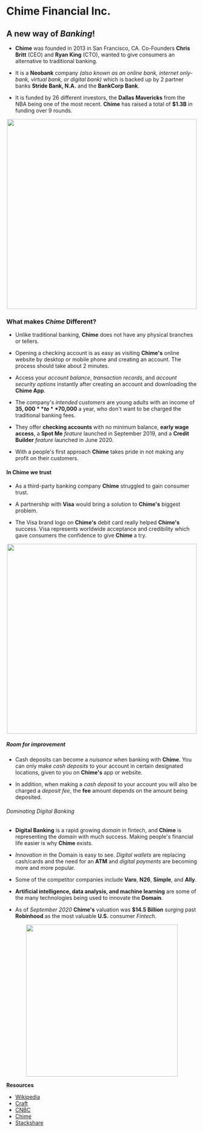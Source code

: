 # Chime Financial Inc.

## A new way of *Banking*!

* **Chime** was founded in 2013 in San Francisco, CA. Co-Founders **Chris Britt** (CEO) and **Ryan King** (CTO), wanted to give consumers an alternative to traditional banking.

* It is a **Neobank** company *(also known as an online bank, internet only-bank, virtual bank, or digital bank)* which is backed up by 2 partner banks **Stride Bank, N.A.** and the **BankCorp Bank**.
  
* It is funded by 26 different investors, the **Dallas Mavericks** from the NBA being one of the most recent. **Chime** has raised a total of **$1.3B** in funding over 9 rounds.

<p align="center">
<img src="https://user-images.githubusercontent.com/81205562/115100768-b83a4480-9ef3-11eb-88f3-138fccf25422.png" width="500"> 
 
### What makes *Chime* Different?

* Unlike traditional banking, **Chime** does not have any physical branches or tellers.

* Opening a checking account is as easy as visiting **Chime's** online website by desktop or mobile phone and creating an account. The process should take about 2 minutes.

* Access your *account balance*, *transaction records*, and *account security options* instantly after creating an account and downloading the **Chime App**.

* The company's *intended customers* are young adults with an income of **$35,000** to **$70,000** a year, who don't want to be charged the traditional banking fees.

* They offer **checking accounts** with no minimum balance, **early wage access**, a **Spot Me** *feature* launched in September 2019, and a **Credit Builder** *feature* launched in June 2020.

* With a people's first approach **Chime** takes pride in not making any profit on their customers.

#### In Chime we trust 

* As a third-party banking company **Chime** struggled to gain consumer trust.

* A partnership with **Visa** would bring a solution to **Chime's** biggest problem.

*  The Visa brand logo on **Chime's** debit card really helped **Chime's** success. Visa represents worldwide acceptance and credibility which gave consumers the confidence to give **Chime** a try.

<p align="center">
<img src="https://user-images.githubusercontent.com/81205562/115105846-53441600-9f16-11eb-9c83-300891165f6c.png" width="500"> 

 ##### Room for improvement
 
 * Cash deposits can become a *nuisance* when banking with **Chime**. You can only make *cash deposits* to your account in certain designated locations, given to you on **Chime's** app or website.
 
* In addition, when making a *cash deposit* to your account you will also be charged a *deposit fee*, the **fee** amount depends on the amount being deposited.
 
###### Dominating *Digital Banking*

* **Digital Banking** is a rapid growing *domain* in fintech, and **Chime** is representing the *domain* with much success. Making people's financial life easier is why **Chime** exists.

* *Innovation* in the Domain is easy to see. *Digital wallets* are replacing cash/cards and the need for an **ATM** and *digital payments* are becoming more and more popular.

* Some of the competitor companies include **Varo**, **N26**, **Simple**, and **Ally**.

* **Artificial intelligence, data analysis, and machine learning** are some of the many technologies being used to innovate the **Domain**.

* As of *September 2020* **Chime's** valuation was **$14.5 Billion** surging past **Robinhood** as the most valuable **U.S.** consumer *Fintech*.

<p align="center">
<img src="https://user-images.githubusercontent.com/81205562/115133583-45e26680-9fbe-11eb-9d7c-54b9aa936bf7.png" width="400"> 
  
**Resources**

* [Wikipedia](https://en.wikipedia.org/wiki/Chime_(company))
* [Craft](https://craft.co/chime/metrics)
* [CNBC](https://www.cnbc.com/2020/09/18/chime-is-now-worth-14point5-billion-surging-past-robinhood-as-the-most-valuable-us-consumer-fintech-.html)
* [Chime](https://www.chime.com)
* [Stackshare](https://stackshare.io/chime/chime)
